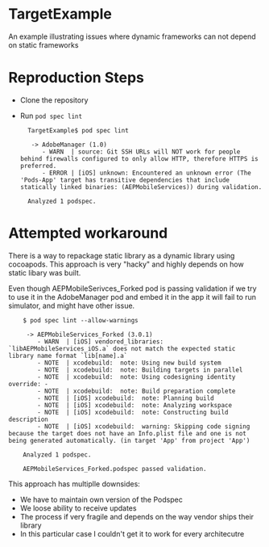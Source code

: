 # TargetExample

An example illustrating issues where dynamic frameworks can not depend on static frameworks

# Reproduction Steps

* Clone the repository
* Run `pod spec lint`

		TargetExample$ pod spec lint          

		 -> AdobeManager (1.0)
		    - WARN  | source: Git SSH URLs will NOT work for people behind firewalls configured to only allow HTTP, therefore HTTPS is preferred.
		    - ERROR | [iOS] unknown: Encountered an unknown error (The 'Pods-App' target has transitive dependencies that include statically linked binaries: (AEPMobileServices)) during validation.

		Analyzed 1 podspec.

# Attempted workaround

There is a way to repackage static library as a dynamic library using cocoapods. This approach is very "hacky" and highly depends on how static libary was built. 

Even though AEPMobileSerivces_Forked pod is passing validation if we try to use it in the AdobeManager pod and embed it in the app it will fail to run simulator, and might have other issue.

        $ pod spec lint --allow-warnings

         -> AEPMobileServices_Forked (3.0.1)
            - WARN  | [iOS] vendored_libraries: `libAEPMobileServices_iOS.a` does not match the expected static library name format `lib[name].a`
            - NOTE  | xcodebuild:  note: Using new build system
            - NOTE  | xcodebuild:  note: Building targets in parallel
            - NOTE  | xcodebuild:  note: Using codesigning identity override: -
            - NOTE  | xcodebuild:  note: Build preparation complete
            - NOTE  | [iOS] xcodebuild:  note: Planning build
            - NOTE  | [iOS] xcodebuild:  note: Analyzing workspace
            - NOTE  | [iOS] xcodebuild:  note: Constructing build description
            - NOTE  | [iOS] xcodebuild:  warning: Skipping code signing because the target does not have an Info.plist file and one is not being generated automatically. (in target 'App' from project 'App')

        Analyzed 1 podspec.

        AEPMobileServices_Forked.podspec passed validation.

This approach has multiplle downsides:

* We have to maintain own version of the Podspec
* We loose ability to receive updates
* The process if very fragile and depends on the way vendor ships their library 
* In this particular case I couldn't get it to work for every architecutre 
